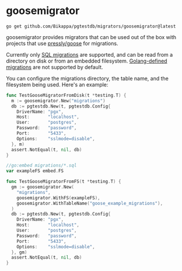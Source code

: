 # goosemigrator

```shell
go get github.com/Bikappa/pgtestdb/migrators/goosemigrator@latest
```

goosemigrator provides migrators that can be used out of the box with projects
that use [pressly/goose](https://github.com/pressly/goose) for migrations.

Currently only [SQL migrations](https://github.com/pressly/goose#sql-migrations)
are supported, and can be read from a directory on disk or from an embedded
filesystem.
[Golang-defined migrations](https://github.com/pressly/goose#go-migrations) are
not supported by default.

You can configure the migrations directory, the table name, and the filesystem
being used. Here's an example:

```go
func TestGooseMigratorFromDisk(t *testing.T) {
  m := goosemigrator.New("migrations")
  db := pgtestdb.New(t, pgtestdb.Config{
    DriverName: "pgx",
    Host:       "localhost",
    User:       "postgres",
    Password:   "password",
    Port:       "5433",
    Options:    "sslmode=disable",
  }, m)
  assert.NotEqual(t, nil, db)
}

//go:embed migrations/*.sql
var exampleFS embed.FS

func TestGooseMigratorFromFS(t *testing.T) {
  gm := goosemigrator.New(
    "migrations",
    goosemigrator.WithFS(exampleFS),
    goosemigrator.WithTableName("goose_example_migrations"),
  )
  db := pgtestdb.New(t, pgtestdb.Config{
    DriverName: "pgx",
    Host:       "localhost",
    User:       "postgres",
    Password:   "password",
    Port:       "5433",
    Options:    "sslmode=disable",
  }, gm)
  assert.NotEqual(t, nil, db)
}
```
